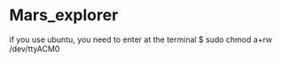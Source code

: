 # Mars_explorer

if you use ubuntu, you need to enter at the terminal
$ sudo chmod a+rw /dev/ttyACM0
